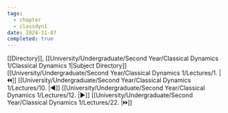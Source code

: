 ```yaml
---
tags:
  - chapter
  - classdyn1
date: 2024-11-07
completed: true
---
```

[[Directory]], [[University/Undergraduate/Second Year/Classical Dynamics 1/Classical Dynamics 1|Subject Directory]]
[[University/Undergraduate/Second Year/Classical Dynamics 1/Lectures/1. |🞀🞀]] [[University/Undergraduate/Second Year/Classical Dynamics 1/Lectures/10. |◀]] [[University/Undergraduate/Second Year/Classical Dynamics 1/Lectures/12. |▶]] [[University/Undergraduate/Second Year/Classical Dynamics 1/Lectures/22. |🞂🞂]]
# 
## 
### 